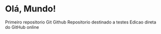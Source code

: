 # Olá, Mundo!
Primeiro repositorio Git Github
Repositorio destinado a testes
Edicao direta do GitHub online

 
